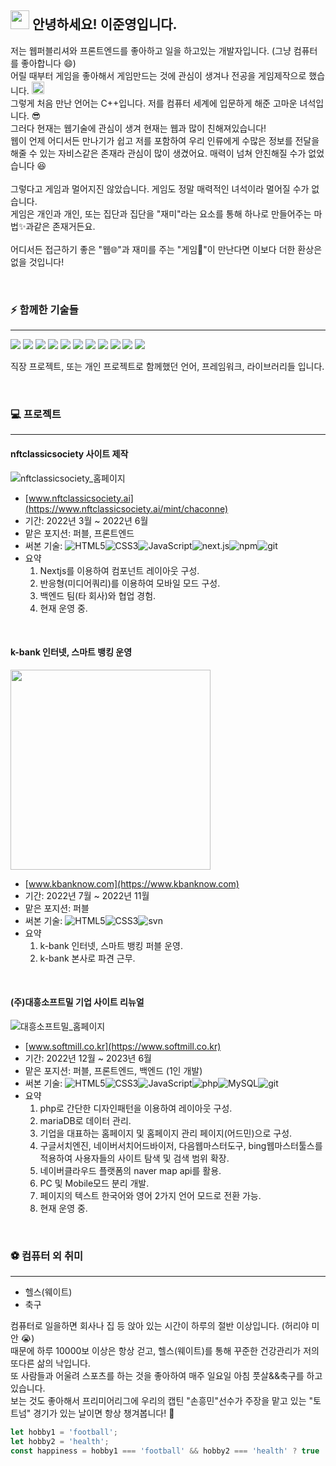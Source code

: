 ## <img src="https://raw.githubusercontent.com/aemmadi/aemmadi/master/wave.gif" width="30"> 안녕하세요! 이준영입니다. 
<p>
  저는 웹퍼블리셔와 프론트엔드를 좋아하고 일을 하고있는 개발자입니다. (그냥 컴퓨터를 좋아합니다 😄)<br>
  어릴 때부터 게임을 좋아해서 게임만드는 것에 관심이 생겨나 전공을 게임제작으로 했습니다. <img src="https://raw.githubusercontent.com/HFO4/HFO4/master/img/start.png" height="20" /><br>
  그렇게 처음 만난 언어는 C++입니다. 저를 컴퓨터 세계에 입문하게 해준 고마운 녀석입니다. 😎<br>
  그러다 현재는 웹기술에 관심이 생겨 현재는 웹과 많이 친해져있습니다!<br>
  웹이 언제 어디서든 만나기가 쉽고 저를 포함하여 우리 인류에게 수많은 정보를 전달을 해줄 수 있는 자비스같은 존재라 관심이 많이 생겼어요. 
  매력이 넘쳐 안친해질 수가 없었습니다 😆<br>
  <br>
  그렇다고 게임과 멀어지진 않았습니다. 게임도 정말 매력적인 녀석이라 멀어질 수가 없습니다.<br>
  게임은 개인과 개인, 또는 집단과 집단을 "재미"라는 요소를 통해 하나로 만들어주는 마법✨과같은 존재거든요.<br>
  <br>
  어디서든 접근하기 좋은 "웹🌐"과 재미를 주는 "게임🎲"이 만난다면 이보다 더한 환상은 없을 것입니다!<br>
</p>
<br>

### ⚡ 함께한 기술들
___
<p align="left">  
  <img src="https://readme-components.vercel.app/api?component=logo&fill=black&logo=HTML5&svgfill=e34c26">  
  <img src="https://readme-components.vercel.app/api?component=logo&fill=black&logo=CSS3&svgfill=2965f1">  
  <img src="https://readme-components.vercel.app/api?component=logo&fill=black&logo=SASS&svgfill=cd6799">
  <img src="https://readme-components.vercel.app/api?component=logo&fill=black&logo=javascript&svgfill=f6df1c">
  <img src="https://readme-components.vercel.app/api?component=logo&fill=black&logo=PHP&svgfill=787CB4">
  <img src="https://readme-components.vercel.app/api?component=logo&fill=black&logo=node.js&svgfill=659b60">
  <img src="https://readme-components.vercel.app/api?component=logo&fill=black&logo=NPM&svgfill=D50000">
  <img src="https://readme-components.vercel.app/api?component=logo&fill=black&logo=gulp&svgfill=D04345">
  <img src="https://readme-components.vercel.app/api?component=logo&fill=black&logo=react&animation=spin&svgfill=15d8fe">  
  <img src="https://readme-components.vercel.app/api?component=logo&fill=black&logo=next.js&svgfill=ffffff">  
  <img src="https://readme-components.vercel.app/api?component=logo&fill=black&logo=git&svgfill=f1502f">  
</p>
<p>
  직장 프로젝트, 또는 개인 프로젝트로 함께했던 언어, 프레임워크, 라이브러리들 입니다.
</p>
<br>

### 💻 프로젝트
___
#### nftclassicsociety 사이트 제작

![nftclassicsociety_홈페이지](https://github.com/LeeJoonYeong/LeeJoonYeong/assets/46806583/03621bf3-9476-4f7f-beb1-4ef9fac55d8b)

- [www.nftclassicsociety.ai](https://www.nftclassicsociety.ai/mint/chaconne)
- 기간: 2022년 3월 ~ 2022년 6월
- 맡은 포지션: 퍼블, 프론트엔드
- 써본 기술: ![HTML5](https://img.shields.io/badge/-HTML5-E34F26?style=flat-square&logo=html5&logoColor=white)![CSS3](https://img.shields.io/badge/-CSS3-1572B6?style=flat-square&logo=css3)![JavaScript](https://img.shields.io/badge/-JavaScript-black?style=flat-square&logo=javascript)![next.js](https://img.shields.io/badge/-next.js-gray?style=flat-square&logo=next.js)![npm](https://img.shields.io/badge/-npm-black?style=flat-square&logo=npm)![git](https://img.shields.io/badge/-git-black?style=flat-square&logo=git)
- 요약
    1. Nextjs를 이용하여 컴포넌트 레이아웃 구성.
    2. 반응형(미디어쿼리)를 이용하여 모바일 모드 구성.
    3. 백엔드 팀(타 회사)와 협업 경험.
    4. 현재 운영 중.

<br>

#### k-bank 인터넷, 스마트 뱅킹 운영

<img src="https://github.com/LeeJoonYeong/LeeJoonYeong/assets/46806583/4c358920-d37f-4129-a645-9335e3d82198" width="320">

- [www.kbanknow.com](https://www.kbanknow.com)
- 기간: 2022년 7월 ~ 2022년 11월
- 맡은 포지션: 퍼블
- 써본 기술: ![HTML5](https://img.shields.io/badge/-HTML5-E34F26?style=flat-square&logo=html5&logoColor=white)![CSS3](https://img.shields.io/badge/-CSS3-1572B6?style=flat-square&logo=css3)![svn](https://img.shields.io/badge/-svn-black?style=flat-square&logo=svn)
- 요약
    1. k-bank 인터넷, 스마트 뱅킹 퍼블 운영.
    2. k-bank 본사로 파견 근무.

<br>

#### (주)대흥소프트밀 기업 사이트 리뉴얼

![대흥소프트밀_홈페이지](https://github.com/LeeJoonYeong/LeeJoonYeong/assets/46806583/564938ba-b062-473c-95b5-56d5f42f12b4)

- [www.softmill.co.kr](https://www.softmill.co.kr)
- 기간: 2022년 12월 ~ 2023년 6월
- 맡은 포지션: 퍼블, 프론트엔드, 백엔드 (1인 개발)
- 써본 기술: ![HTML5](https://img.shields.io/badge/-HTML5-E34F26?style=flat-square&logo=html5&logoColor=white)![CSS3](https://img.shields.io/badge/-CSS3-1572B6?style=flat-square&logo=css3)![JavaScript](https://img.shields.io/badge/-JavaScript-black?style=flat-square&logo=javascript)![php](https://img.shields.io/badge/-php-purple?style=flat-square&logo=php)![MySQL](https://img.shields.io/badge/-MySQL-black?style=flat-square&logo=mysql)![git](https://img.shields.io/badge/-git-black?style=flat-square&logo=git)
- 요약
    1. php로 간단한 디자인패턴을 이용하여 레이아웃 구성.
    2. mariaDB로 데이터 관리.
    3. 기업을 대표하는 홈페이지 및 홈페이지 관리 페이지(어드민)으로 구성.
    4. 구글서치엔진, 네이버서치어드바이저, 다음웹마스터도구, bing웹마스터툴스를 적용하여 사용자들의 사이트 탐색 및 검색 범위 확장.
    5. 네이버클라우드 플랫폼의 naver map api를 활용.
    6. PC 및 Mobile모드 분리 개발.
    7. 페이지의 텍스트 한국어와 영어 2가지 언어 모드로 전환 가능.
    8. 현재 운영 중.

<br>

### ⚽ 컴퓨터 외 취미
___
- 헬스(웨이트)
- 축구

<p>
  컴퓨터로 일을하면 회사나 집 등 앉아 있는 시간이 하루의 절반 이상입니다. (허리야 미안 😭)<br>
  때문에 하루 10000보 이상은 항상 걷고, 헬스(웨이트)를 통해 꾸준한 건강관리가 저의 또다른 삶의 낙입니다.<br>
  또 사람들과 어울려 스포츠를 하는 것을 좋아하여 매주 일요일 아침 풋살&&축구를 하고있습니다.<br>
  보는 것도 좋아해서 프리미어리그에 우리의 캡틴 "손흥민"선수가 주장을 맡고 있는 "토트넘" 경기가 있는 날이면 항상 챙겨봅니다! 🤩
</p>

```js
let hobby1 = 'football';
let hobby2 = 'health';
const happiness = hobby1 === 'football' && hobby2 === 'health' ? true : false;
```
